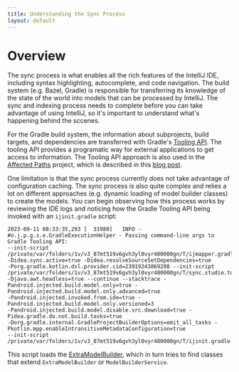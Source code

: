 ```yaml
---
title: Understanding the Sync Process
layout: default
---
```


# Overview

The sync process is what enables all the rich features of the IntelliJ IDE, including syntax highlighting, autocomplete, and code navigation. The build system (e.g. Bazel, Gradle) is
responsible for transferring its knowledge of the state of the world into models that can be processed by IntelliJ. The sync and indexing process needs to complete before you can
take advantage of using IntelliJ, so it's important to understand what's happening behind the sccenes.

For the Gradle build system, the information about subprojects, build targets, and dependencies are transferred with Gradle's [Tooling API](https://docs.gradle.org/current/userguide/third_party_integration.html#embedding). The tooling API provides a programatic way for external applications to get access to information. The Tooling API approach is also used in the [Affected Paths](https://github.com/square/affected-paths) project, which is described in this [blog post](https://developer.squareup.com/blog/supercharging-continuous-integration-with-gradle/).

One limitation is that the sync process currently does not take advantage of configuration caching. The sync process is also quite complex and relies a lot on different approaches (e.g. dynamic loading of model builder classes) to create the models. You can begin observing how this process works by reviewing the IDE logs and noticing how the Gradle Tooling API being invoked with an `ijinit.gradle` script:

```
2023-09-11 08:33:35,293 [  31980]   INFO - #o.j.p.g.s.e.GradleExecutionHelper - Passing command-line args to Gradle Tooling API: 
--init-script /private/var/folders/1v/v3_87mt519v6gvh3yl0vyr480000gn/T/ijmapper.gradle -Didea.sync.active=true -Didea.resolveSourceSetDependencies=true 
-Porg.gradle.kotlin.dsl.provider.cid=23919243869208 --init-script /private/var/folders/1v/v3_87mt519v6gvh3yl0vyr480000gn/T/sync.studio.tooling.gradle 
-Djava.awt.headless=true --continue --stacktrace -Pandroid.injected.build.model.only=true -Pandroid.injected.build.model.only.advanced=true 
-Pandroid.injected.invoked.from.ide=true -Pandroid.injected.build.model.only.versioned=3 
-Pandroid.injected.build.model.disable.src.download=true -Pidea.gradle.do.not.build.tasks=true 
-Dorg.gradle.internal.GradleProjectBuilderOptions=omit_all_tasks -Pkotlin.mpp.enableIntransitiveMetadataConfiguration=true 
--init-script /private/var/folders/1v/v3_87mt519v6gvh3yl0vyr480000gn/T/ijinit.gradle
```

This script loads the [ExtraModelBuilder](https://github.com/JetBrains/intellij-community/blob/53f8ee629ca0aafcf661b6f88c8fbf63d2b7b232/plugins/gradle/tooling-extension-impl/src/com/intellij/gradle/toolingExtension/impl/modelBuilder/ExtraModelBuilder.java#L53-L54), which in turn tries to find classes that extend `ExtraModelBuilder` or `ModelBuilderService`. 
